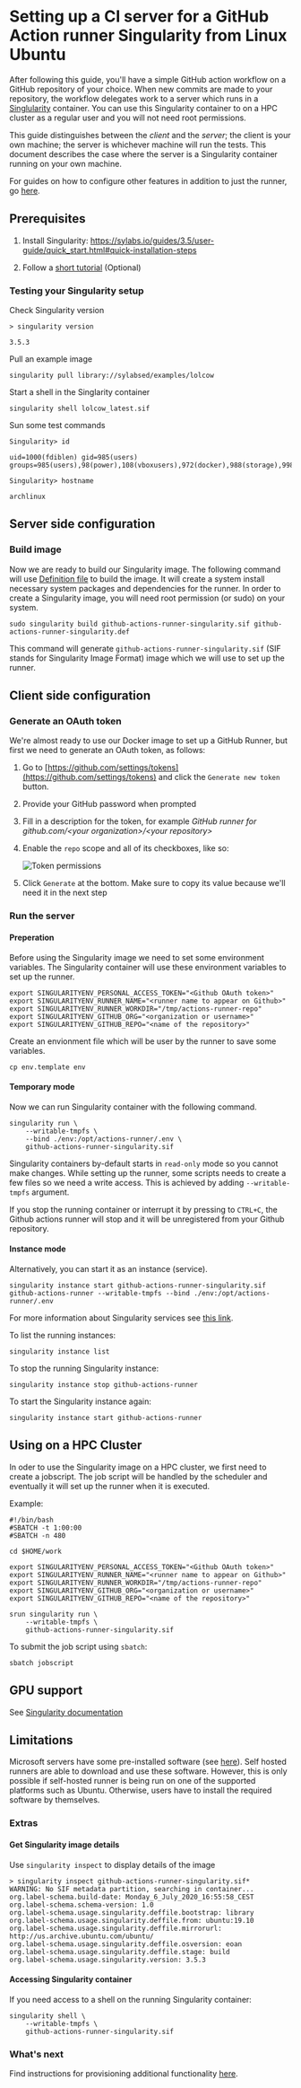 # Setting up a CI server for a GitHub Action runner Singularity from Linux Ubuntu

After following this guide, you'll have a simple GitHub action workflow on a GitHub repository of your choice. When new commits are made to your repository, the workflow delegates work to a server which runs in a [Singlularity](https://sylabs.io/singularity/) container. You can use this Singularity container to on a HPC cluster as a regular user and you will not need root permissions.

This guide distinguishes between the _client_ and the _server_; the client is your own machine; the server is whichever
machine will run the tests. This document describes the case where the server is a Singularity container running on your own machine.

For guides on how to configure other features in addition to just the runner, go [here](/README.md).

## Prerequisites

1. Install Singularity: https://sylabs.io/guides/3.5/user-guide/quick_start.html#quick-installation-steps

2. Follow a [short tutorial](https://sylabs.io/guides/3.5/user-guide/quick_start.html#overview-of-the-singularity-interface) (Optional)

### Testing your Singularity setup

Check Singularity version
```shell
> singularity version

3.5.3
```

Pull an example image

```shell
singularity pull library://sylabsed/examples/lolcow
```

Start a shell in the Singlarity container

```shell
singularity shell lolcow_latest.sif
```

Sun some test commands

```shell
Singularity> id

uid=1000(fdiblen) gid=985(users) groups=985(users),98(power),108(vboxusers),972(docker),988(storage),998(wheel)

Singularity> hostname

archlinux
```

## Server side configuration

### Build image

Now we are ready to build our Singularity image. The following command will use [Definition file](github-actions-runner-singularity.def) to build the image. It will create a system install necessary system packages and dependencies for the runner. In order to create a Singularity image, you will need root permission (or sudo) on your system.

```shell
sudo singularity build github-actions-runner-singularity.sif github-actions-runner-singularity.def
```

This command will generate ``github-actions-runner-singularity.sif`` (SIF stands for Singularity Image Format) image which we will use to set up the runner.

## Client side configuration

### Generate an OAuth token

We're almost ready to use our Docker image to set up a GitHub Runner, but first we need to
generate an OAuth token, as follows:

1. Go to [https://github.com/settings/tokens](https://github.com/settings/tokens) and click the ``Generate new token`` button.
2. Provide your GitHub password when prompted
3. Fill in a description for the token, for example _GitHub runner for github.com/&lt;your organization&gt;/&lt;your repository&gt;_
4. Enable the ``repo`` scope and all of its checkboxes, like so:

    ![Token permissions](/images/token_permissions.png)

5. Click ``Generate`` at the bottom. Make sure to copy its value because we'll need it in the next step

### Run the server

#### Preperation
Before using the Singularity image we need to set some environment variables. The Singularity container will use these environment variables to set up the runner.

```shell
export SINGULARITYENV_PERSONAL_ACCESS_TOKEN="<Github OAuth token>"
export SINGULARITYENV_RUNNER_NAME="<runner name to appear on Github>"
export SINGULARITYENV_RUNNER_WORKDIR="/tmp/actions-runner-repo"
export SINGULARITYENV_GITHUB_ORG="<organization or username>"
export SINGULARITYENV_GITHUB_REPO="<name of the repository>"
```

Create an envionment file which will be user by the runner to save some variables.

```shell
cp env.template env
```

#### Temporary mode

Now we can run Singularity container with the following command.

```shell
singularity run \
    --writable-tmpfs \
    --bind ./env:/opt/actions-runner/.env \
    github-actions-runner-singularity.sif
```

Singularity containers by-default starts in ``read-only`` mode so you cannot make changes. While setting up the runner, some scripts needs to create a few files so we need a write access. This is achieved by adding ``--writable-tmpfs`` argument.

If you stop the running container or interrupt it by pressing to ``CTRL+C``, the Github actions runner will stop and it will be unregistered from your Github repository.

#### Instance mode

Alternatively, you can start it as an instance (service).

```shell
singularity instance start github-actions-runner-singularity.sif github-actions-runner --writable-tmpfs --bind ./env:/opt/actions-runner/.env
```

For more information about Singularity services see [this link](https://sylabs.io/guides/3.5/user-guide/running_services.html).


To list the running instances:

```shell
singularity instance list
```

To stop the running Singularity instance:

```shell
singularity instance stop github-actions-runner
```

To start the Singularity instance again:

```shell
singularity instance start github-actions-runner
```

## Using on a HPC Cluster

In oder to use the Singularity image on a HPC cluster, we first need to create a jobscript. The job script will be handled by the scheduler and eventually it will set up the runner when it is executed.

Example:
```
#!/bin/bash
#SBATCH -t 1:00:00
#SBATCH -n 480

cd $HOME/work

export SINGULARITYENV_PERSONAL_ACCESS_TOKEN="<Github OAuth token>"
export SINGULARITYENV_RUNNER_NAME="<runner name to appear on Github>"
export SINGULARITYENV_RUNNER_WORKDIR="/tmp/actions-runner-repo"
export SINGULARITYENV_GITHUB_ORG="<organization or username>"
export SINGULARITYENV_GITHUB_REPO="<name of the repository>"

srun singularity run \
    --writable-tmpfs \
    github-actions-runner-singularity.sif
```

To submit the job script using ``sbatch``:

```shell
sbatch jobscript
```

## GPU support

See [Singularity documentation](https://sylabs.io/guides/3.5/user-guide/gpu.html)

## Limitations

Microsoft servers have some pre-installed software (see [here](https://docs.github.com/en/actions/reference/software-installed-on-github-hosted-runners)). Self hosted runners are able to download and use these software. However, this is only possible if self-hosted runner is being run on one of the supported platforms such as Ubuntu. Otherwise, users have to install the required software by themselves.

### Extras

#### Get Singularity image details

Use `singularity inspect` to display details of the image

```shell
> singularity inspect github-actions-runner-singularity.sif*
WARNING: No SIF metadata partition, searching in container...
org.label-schema.build-date: Monday_6_July_2020_16:55:58_CEST
org.label-schema.schema-version: 1.0
org.label-schema.usage.singularity.deffile.bootstrap: library
org.label-schema.usage.singularity.deffile.from: ubuntu:19.10
org.label-schema.usage.singularity.deffile.mirrorurl: http://us.archive.ubuntu.com/ubuntu/
org.label-schema.usage.singularity.deffile.osversion: eoan
org.label-schema.usage.singularity.deffile.stage: build
org.label-schema.usage.singularity.version: 3.5.3
```

#### Accessing Singularity container

If you need access to a shell on the running Singularity container:

```shell
singularity shell \
    --writable-tmpfs \
    github-actions-runner-singularity.sif
```

### What's next

Find instructions for provisioning additional functionality [here](../README.md).
